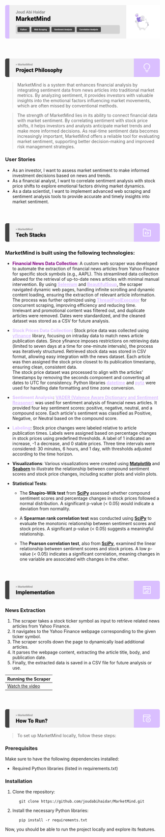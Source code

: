 <img src="./readme/title1.svg"/>

<br><br>

<!-- project philosophy -->
<img src="./readme/title2.svg"/>

> MarketMind is a system that enhances financial analysis by integrating sentiment data from news articles into traditional market metrics. By analyzing sentiment, it provides investors with valuable insights into the emotional factors influencing market movements, which are often missed by conventional methods.

> The strength of MarketMind lies in its ability to connect financial data with market sentiment. By correlating sentiment with stock price shifts, it helps investors and analysts anticipate market trends and make more informed decisions. As real-time sentiment data becomes increasingly important, MarketMind offers a reliable tool for evaluating market sentiment, supporting better decision-making and improved risk management strategies.

### User Stories
- As an investor, I want to assess market sentiment to make informed investment decisions based on news and trends.
- As a financial analyst, I want to correlate sentiment analysis with stock price shifts to explore emotional factors driving market dynamics.
- As a data scientist, I want to implement advanced web scraping and sentiment analysis tools to provide accurate and timely insights into market sentiment.

<br><br>
<!-- Tech stack -->
<img src="./readme/title3.svg"/>

###  MarketMind is built using the following technologies:

- <span style="color: purple">**Financial News Data Collection**</span>: A custom web scraper was developed to automate the extraction of financial news articles from Yahoo Finance for specific stock symbols (e.g., AAPL). This streamlined data collection allowed for the retrieval of up-to-date news articles with minimal manual intervention. By using <span style="color:#dabfff">**<a href="https://www.selenium.dev/" style="color:#dabfff">Selenium</a>**</span> and <span style="color:#dabfff">**<a href="https://www.crummy.com/software/BeautifulSoup/" style="color:#dabfff">BeautifulSoup</a>**</span>, the scraper navigated dynamic web pages, handling infinite scrolling and dynamic content loading, ensuring the extraction of relevant article information. The process was further optimized using <span style="color:#dabfff">**<a href="https://docs.python.org/3/library/concurrent.futures.html#concurrent.futures.ThreadPoolExecutor" style="color:#dabfff">ThreadPoolExecutor</a>**</span> for concurrent scraping, improving efficiency and reducing time.<br>
Irrelevant and promotional content was filtered out, and duplicate articles were removed. Dates were standardized, and the cleaned dataset was stored as a CSV for future analysis.

- <span style="color:#dabfff">**Stock Prices Data Collection**</span>: Stock price data was collected using <span style="color:#dabfff">**<a href="https://pypi.org/project/yfinance/" style="color:#dabfff">yfinance</a>**</span> library, focusing on intraday data to match news article publication dates. Since yfinance imposes restrictions on retrieving data (limited to seven days at a time for one-minute intervals), the process was iteratively structured. Retrieved stock data was stored in CSV format, allowing easy integration with the news dataset. Each article was then assigned the stock price closest to its publication timestamp, ensuring clean, consistent data.<br>
The stock price dataset was processed to align with the articles' timestamps by removing the seconds component and converting all dates to UTC for consistency. Python libraries <span style="color:#dabfff">**<a href="https://docs.python.org/3/library/datetime.html" style="color:#dabfff">datetime</a>**</span> and <span style="color:#dabfff">**<a href="https://pypi.org/project/pytz/" style="color:#dabfff">pytz</a>**</span> were used for handling date formatting and time zone conversion.

- <span style="color:#dabfff">**Sentiment Analysis**</span>: <span style="color:#dabfff">**<a href="https://github.com/cjhutto/vaderSentiment" style="color:#dabfff">VADER (Valence Aware Dictionary and Sentiment Reasoner)</a>**</span> was used for sentiment analysis of financial news articles. It provided four key sentiment scores: positive, negative, neutral, and a compound score. Each article's sentiment was classified as Positive, Negative, or Neutral based on the compound score.

- <span style="color:#dabfff">**Labeling**</span>: Stock price changes were labeled relative to article publication times. Labels were assigned based on percentage changes in stock prices using predefined thresholds. A label of 1 indicated an increase, -1 a decrease, and 0 stable prices. Three time intervals were considered: 30 minutes, 6 hours, and 1 day, with thresholds adjusted according to the time horizon.

- **Visualizations**: Various visualizations were created using **[Matplotlib](https://matplotlib.org/)** and **[Seaborn](https://seaborn.pydata.org/)** to illustrate the relationship between compound sentiment scores and stock price changes, including scatter plots and violin plots.

- **Statistical Tests**: 
   - The **Shapiro-Wilk test** from **[SciPy](https://www.scipy.org/)** assessed whether compound sentiment scores and percentage changes in stock prices followed a normal distribution. A significant p-value (< 0.05) would indicate a deviation from normality.
   
   - A **Spearman rank correlation test** was conducted using **[SciPy](https://www.scipy.org/)** to evaluate the monotonic relationship between sentiment scores and stock prices. A significant p-value (< 0.05) suggests a meaningful relationship.
   
   - The **Pearson correlation test**, also from **[SciPy](https://www.scipy.org/)**, examined the linear relationship between sentiment scores and stock prices. A low p-value (< 0.05) indicates a significant correlation, meaning changes in one variable are associated with changes in the other.


<br><br>


<!-- Implementation -->
<img src="./readme/title6.svg"/>


<!-- ### User Screens (Power BI report)

| Landing Page                          | Overview                                |
| ----------------------------------------- | ----------------------------------------- |
| ![Demo](./readme/landing_page.png) | ![Demo](./readme/overview.png) |

| Country-Specific Drill-Through          | Sneak Peek                          |
| --------------------------------- | -------------------------------------- |
| ![Demo](./readme/country_drill_through.png) | ![Demo](./readme/sneak_peek1.gif) | -->

### News Extraction
1. The scraper takes a stock ticker symbol as input to retrieve related news articles from Yahoo Finance.
2. It navigates to the Yahoo Finance webpage corresponding to the given ticker symbol.
3. The scraper scrolls down the page to dynamically load additional articles.
4. It parses the webpage content, extracting the article title, body, and publication date.
5. Finally, the extracted data is saved in a CSV file for future analysis or use.
<!-- | Running the Scraper                         | 
| ----------------------------------------- | 
| <img src="./readme/scraper.gif" width="800" height="auto" /> | -->
| Running the Scraper                         | 
| ----------------------------------------- | 
| [Watch the video](https://example.com/scraper.mp4) |




<br><br> 


<!-- How to run -->
<img src="./readme/title10.svg"/>

> To set up MarketMind locally, follow these steps:

### Prerequisites

Make sure to have the following dependencies installed:

- Required Python libraries (listed in requirements.txt)

### Installation
1. Clone the repository:
   ```
      git clone https://github.com/joudabihaidar/MarketMind.git
   ```
2. Install the necessary Python libraries:
   ```
      pip install -r requirements.txt
   ```
Now, you should be able to run the project locally and explore its features.
